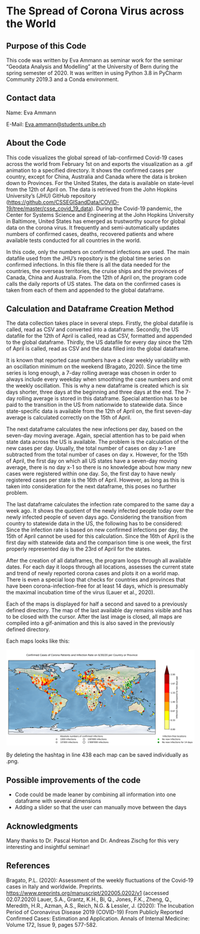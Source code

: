 # The Spread of Corona Virus across the World

## Purpose of this Code
This code was written by Eva Ammann as seminar work for the seminar “Geodata Analysis and Modelling” at the University of Bern during the spring semester of 2020. 
It was written in using Python 3.8 in PyCharm Community 2019.3 and a Conda environment.

## Contact data
Name: Eva Ammann

E-Mail: Eva.ammann@students.unibe.ch

## About the Code
This code visualizes the global spread of lab-confirmed Covid-19 cases across the world from February 1st on and exports the visualization as a .gif animation to a specified directory. It shows the confirmed cases per country, except for China, Australia and Canada where the data is broken down to Provinces. For the United States, the data is available on state-level from the 12th of April on. 
The data is retrieved from the John Hopkins University’s (JHU) GitHub repository (https://github.com/CSSEGISandData/COVID-19/tree/master/csse_covid_19_data). During the Covid-19 pandemic, the Center for Systems Science and Engineering at the John Hopkins University in Baltimore, United States has emerged as trustworthy source for global data on the corona virus. It frequently and semi-automatically updates numbers of confirmed cases, deaths, recovered patients and where available tests conducted for all countries in the world. 

In this code, only the numbers on confirmed infections are used. The main datafile used from the JHU’s repository is the global time series on confirmed infections. In this file there is all the data needed for the countries, the overseas territories, the cruise ships and the provinces of Canada, China and Australia. From the 12th of April on, the program code calls the daily reports of US states. The data on the confirmed cases is taken from each of them and appended to the global dataframe.

## Calculation and Dataframe Creation Method
The data collection takes place in several steps. Firstly, the global datafile is called, read as CSV and converted into a dataframe. Secondly, the US datafile for the 12th of April is called, read as CSV, formatted and appended to the global dataframe. Thirdly, the US datafile for every day since the 12th of April is called, read as CSV and the data filled into the global dataframe.

It is known that reported case numbers have a clear weekly variability with an oscillation minimum on the weekend (Bragato, 2020). Since the time series is long enough, a 7-day rolling average was chosen in order to always include every weekday when smoothing the case numbers and omit the weekly oscillation. This is why a new dataframe is created which is six days shorter, three days at the beginning and three days at the end. The 7-day rolling average is stored in this dataframe. Special attention has to be paid to the transition in the US from nationwide to statewide data. Since state-specific data is available from the 12th of April on, the first seven-day average is calculated correctly on the 15th of April. 

The next dataframe calculates the new infections per day, based on the seven-day moving average. Again, special attention has to be paid when state data across the US is available. The problem is the calculation of the new cases per day. Usually, the total number of cases on day x-1 are subtracted from the total number of cases on day x. However, for the 15th of April, the first day on which all US states have a seven-day moving average, there is no day  x-1 so there is no knowledge about how many new cases were registered within one day. So, the first day to have newly registered cases per state is the 16th of April. However, as long as this is taken into consideration for the next dataframe, this poses no further problem. 

The last dataframe calculates the infection rate compared to the same day a week ago. It shows the quotient of the newly infected people today over the newly infected people of seven days ago. Considering the transition from country to statewide data in the US, the following has to be considered: Since the infection rate is based on new confirmed infections per day, the 15th of April cannot be used for this calculation. Since the 16th of April is the first day with statewide data and the comparison time is one week, the first properly represented day is the 23rd of April for the states.

After the creation of all dataframes, the program loops through all available dates. For each day it loops through all locations, assesses the current state and trend of newly reported corona cases and plots it on a world map. There is even a special loop that checks for countries and provinces that have been corona-infection-free for at least 14 days, which is presumably the maximal incubation time of the virus (Lauer et al., 2020).

Each of the maps is displayed for half a second and saved to a previously defined directory. The map of the last available day remains visible and has to be closed with the cursor. After the last image is closed, all maps are compiled into a gif-animation and this is also saved in the previously defined directory. 

Each maps looks like this:

![Corona Map](https://github.com/unibe-geodata-modelling/2020-covid-19-mapping/blob/master/CoronaMap_159.png)


By deleting the hashtag in line 438 each map can be saved individually as .png.

## Possible improvements of the code
- Code could be made leaner by combining all information into one dataframe with several dimensions
- Adding a slider so that the user can manually move between the days


## Acknowledgments
Many thanks to Dr. Pascal Horton and Dr. Andreas Zischg for this very interesting and insightful seminar!

## References
Bragato, P.L. (2020): Assessment of the weekly fluctuations of the Covid-19 cases in Italy and worldwide. Preprints. https://www.preprints.org/manuscript/202005.0202/v1 (accessed 02.07.2020)
Lauer, S.A., Grantz, K.H., Bi, Q., Jones, F.K., Zheng, Q., Meredith, H.R., Azman, A.S., Reich, N.G. & Lessler, J. (2020): The Incubation Period of Coronavirus Disease 2019 (COVID-19) From Publicly Reported Confirmed Cases: Estimation and Application. Annals of Internal Medicine: Volume 172, Issue 9, pages 577-582.
